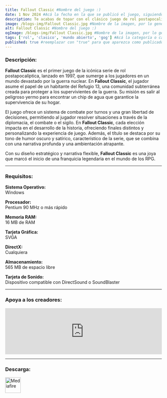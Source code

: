 ```yaml
---
title: Fallout Classic #Nombre del juego :)
date: 1 Nov 2024 #Acá la fecha en la que se publicó el juego, siguiendo este formato: Dia "30", Mes "Oct", Año "2024" = como debe quedar: 30 Oct 2024
description: Te acabas de topar con el clásico juego de rol postapocalíptico que revitalizó todo el género. El sistema SPECIAL de Fallout® te permite desarrollar diferentes tipos de personaje y tomar decisiones significativas, todo bajo tu completo control. #Acá una mini descripción del juego
image: /blogs-img/Fallout Classic.jpg #Nombre de la imagen, por lo general es exactamente el mismo nombre que el juego excluyendo lo ":" (Dos puntos)
alt: Fallout Classic #Nombre del juego :)
ogImage: /blogs-img/Fallout Classic.jpg #Nombre de la imagen, por lo general es exactamente el mismo nombre que el juego excluyendo lo ":" (Dos puntos)
tags: ['rol', 'clasico', 'mundo abierto', 'gog'] #Acá la categoría o categorías del juego, si es más de una se coloca en este formato: ['categoría1', 'categoría2']
published: true #reemplazar con "true" para que aparezca como publicado
---
```


<!--En VSCode seleccionando una palabra, por ejemplo: "Fallout Classic" y apretando Ctrl+F2 se seleccionan todas las palabras iguales-->

### Descripción:
**Fallout Classic** es el primer juego de la icónica serie de rol postapocalíptica, lanzado en 1997, que sumerge a los jugadores en un mundo devastado por la guerra nuclear. En **Fallout Classic**, el jugador asume el papel de un habitante del Refugio 13, una comunidad subterránea creada para proteger a los supervivientes de la guerra. Su misión es salir al peligroso yermo para encontrar un chip de agua que garantice la supervivencia de su hogar.

El juego ofrece un sistema de combate por turnos y una gran libertad de decisiones, permitiendo al jugador resolver situaciones a través de la diplomacia, el combate o el sigilo. En **Fallout Classic**, cada elección impacta en el desarrollo de la historia, ofreciendo finales distintos y personalizando la experiencia de juego. Además, el título se destaca por su tono de humor oscuro y satírico, característico de la serie, que se combina con una narrativa profunda y una ambientación atrapante.

Con su diseño estratégico y narrativa flexible, **Fallout Classic** es una joya que marcó el inicio de una franquicia legendaria en el mundo de los RPG.

<!--Prompt para Chat-GPT: Hazme una descripción para el juego "Fallout Classic" y cada que menciones "Fallout Classic" ponlo en negrita -->

---

### Requisitos:
**Sistema Operativo:**  
Windows

**Procesador:**  
Pentium 90 MHz o más rápido

**Memoria RAM:**  
16 MB de RAM

**Tarjeta Gráfica:**  
SVGA

**DirectX:**  
Cualquiera

**Almacenamiento:**  
565 MB de espacio libre

**Tarjeta de Sonido:**  
Dispositivo compatible con DirectSound o SoundBlaster

<!--Si falta o sobra un requisito se quita o se agrega manteniendo el mismo formato-->

---

### Apoya a los creadores:
<iframe src="https://store.steampowered.com/widget/38400/" frameborder="0" style="background-color: transparent; width: 100% !important; aspect-ratio: 646 / 190;"></iframe>

<!--Reemplazar los numeros (AppID) del juego (en este caso 2668510) por el numero (AppID) correspondiente con el juego a publicar-->
<!--El AppID se encuentra en la URL del Juego en Steam-->

---

### Descarga:

[<img src="https://gist.github.com/cxmeel/0dbc95191f239b631c3874f4ccf114e2/raw/download.svg" alt="Mediafire" height="50" />](https://www.mediafire.com/file/g2l4edzwziseri2/Fallout.zip/file)

<!-- # se debe reemplazar por el link de descarga-->

<!--NOMBRE-DEL-SERVICIO se debe reemplazar por el servicio donde está subido el juego-->